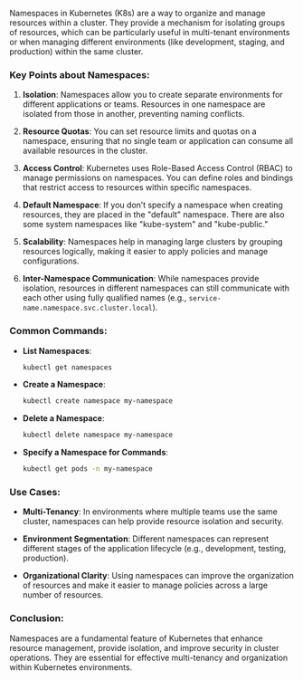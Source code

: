 
Namespaces in Kubernetes (K8s) are a way to organize and manage resources within a cluster. They provide a mechanism for isolating groups of resources, which can be particularly useful in multi-tenant environments or when managing different environments (like development, staging, and production) within the same cluster.

### Key Points about Namespaces:

1. **Isolation**: Namespaces allow you to create separate environments for different applications or teams. Resources in one namespace are isolated from those in another, preventing naming conflicts.

2. **Resource Quotas**: You can set resource limits and quotas on a namespace, ensuring that no single team or application can consume all available resources in the cluster.

3. **Access Control**: Kubernetes uses Role-Based Access Control (RBAC) to manage permissions on namespaces. You can define roles and bindings that restrict access to resources within specific namespaces.

4. **Default Namespace**: If you don’t specify a namespace when creating resources, they are placed in the "default" namespace. There are also some system namespaces like "kube-system" and "kube-public."

5. **Scalability**: Namespaces help in managing large clusters by grouping resources logically, making it easier to apply policies and manage configurations.

6. **Inter-Namespace Communication**: While namespaces provide isolation, resources in different namespaces can still communicate with each other using fully qualified names (e.g., `service-name.namespace.svc.cluster.local`).

### Common Commands:

- **List Namespaces**:
  ```bash
  kubectl get namespaces
  ```

- **Create a Namespace**:
  ```bash
  kubectl create namespace my-namespace
  ```

- **Delete a Namespace**:
  ```bash
  kubectl delete namespace my-namespace
  ```

- **Specify a Namespace for Commands**:
  ```bash
  kubectl get pods -n my-namespace
  ```

### Use Cases:

- **Multi-Tenancy**: In environments where multiple teams use the same cluster, namespaces can help provide resource isolation and security.

- **Environment Segmentation**: Different namespaces can represent different stages of the application lifecycle (e.g., development, testing, production).

- **Organizational Clarity**: Using namespaces can improve the organization of resources and make it easier to manage policies across a large number of resources.

### Conclusion:

Namespaces are a fundamental feature of Kubernetes that enhance resource management, provide isolation, and improve security in cluster operations. They are essential for effective multi-tenancy and organization within Kubernetes environments.
